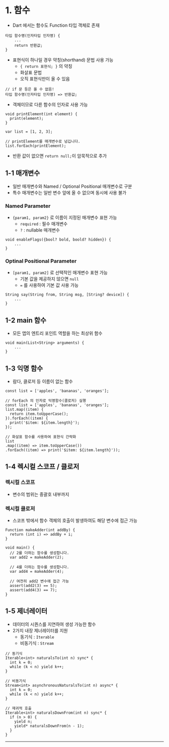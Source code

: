 # 1. 함수

- Dart 에서는 함수도 Function 타입 객체로 존재

```
타입 함수명(인자타입 인자명) {
    ...
    return 반환값;
}
```

- 표현식이 하나일 경우 약칭(shorthand) 문법 사용 가능
  - `{ return 표현식; }` 의 약칭
  - 화살표 문법
  - 오직 표현식만이 올 수 있음

```
// if 문 등은 올 수 없음!
타입 함수명(인자타입 인자명) => 반환값;
```

- 객체이므로 다른 함수의 인자로 사용 가능

```
void printElement(int element) {
  print(element);
}

var list = [1, 2, 3];

// printElement를 매개변수로 넘깁니다.
list.forEach(printElement);
```

- 반환 값이 없으면 `return null;`이 암묵적으로 추가

## 1-1 매개변수

- 일반 매개변수와 Named / Optional Positional 매개변수로 구분
- 특수 매개변수는 일반 변수 앞에 올 수 없으며 동시에 사용 불가

### Named Parameter

- `{param1, param2}` 로 이름이 지정된 매개변수 표현 가능
  - `required` : 필수 매개변수
  - `?` : nullable 매개변수

```
void enableFlags({bool? bold, boold? hidden}) {
    ...
}
```

### Optinal Positional Parameter

- `[param1, param2]` 로 선택적인 매개변수 표현 가능
  - 기본 값을 제공하지 않으면 `null`
  - `=` 를 사용하여 기본 값 사용 가능

```
String say(String from, String msg, [String? device]) {
    ...
}
```

## 1-2 main 함수

- 모든 앱의 엔트리 포인트 역할을 하는 최상위 함수

```
void main(List<String> arguments) {
    ...
}
```

## 1-3 익명 함수

- 람다, 클로저 등 이름이 없는 함수

```
const list = ['apples', 'bananas', 'oranges'];

// forEach 의 인자로 익명함수(클로저) 실행
const list = ['apples', 'bananas', 'oranges'];
list.map((item) {
  return item.toUpperCase();
}).forEach((item) {
  print('$item: ${item.length}');
});

// 화살표 함수를 사용하여 표현식 간략화
list
.map((item) => item.toUpperCase())
.forEach((item) => print('$item: ${item.length}'));
```

## 1-4 렉시컬 스코프 / 클로저

### 렉시컬 스코프

- 변수의 범위는 중괄호 내부까지

### 렉시컬 클로저

- 스코프 밖에서 함수 객체의 호출이 발생하여도 해당 변수에 접근 가능

```
Function makeAdder(int addBy) {
  return (int i) => addBy + i;
}

void main() {
  // 2를 더하는 함수를 생성합니다.
  var add2 = makeAdder(2);

  // 4를 더하는 함수를 생성합니다.
  var add4 = makeAdder(4);

  // 여전히 add2 변수에 접근 가능
  assert(add2(3) == 5);
  assert(add4(3) == 7);
}
```

## 1-5 제너레이터

- 데이터의 시퀀스를 지연하여 생성 가능한 함수
- 2가지 내장 제너레이터를 지원
  - 동기식 : `Iterable`
  - 비동기식 : `Stream`

```
// 동기식
Iterable<int> naturalsTo(int n) sync* {
  int k = 0;
  while (k < n) yield k++;
}

// 비동기식
Stream<int> asynchronousNaturalsTo(int n) async* {
  int k = 0;
  while (k < n) yield k++;
}

// 재귀적 호출
Iterable<int> naturalsDownFrom(int n) sync* {
  if (n > 0) {
    yield n;
    yield* naturalsDownFrom(n - 1);
  }
}
```

---
